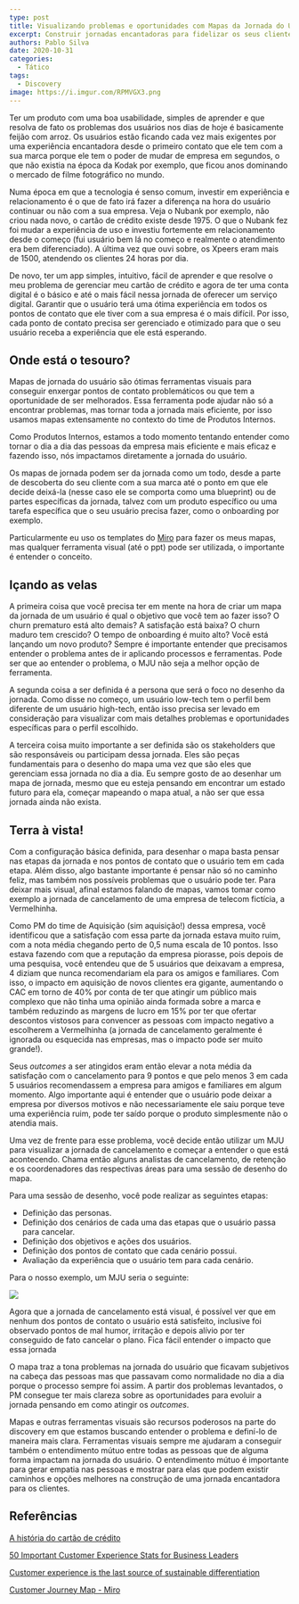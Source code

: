 ```yaml
---
type: post
title: Visualizando problemas e oportunidades com Mapas da Jornada do Usuário
excerpt: Construir jornadas encantadoras para fidelizar os seus clientes
authors: Pablo Silva
date: 2020-10-31
categories: 
  - Tático
tags: 
  - Discovery
image: https://i.imgur.com/RPMVGX3.png
---
```


Ter um produto com uma boa usabilidade, simples de aprender e que resolva de fato os problemas dos usuários nos dias de hoje é basicamente feijão com arroz. Os usuários estão ficando cada vez mais exigentes por uma experiência encantadora desde o primeiro contato que ele tem com a sua marca porque ele tem o poder de mudar de empresa em segundos, o que não existia na época da Kodak por exemplo, que ficou anos dominando o mercado de filme fotográfico no mundo. 

Numa época em que a tecnologia é senso comum, investir em experiência e relacionamento é o que de fato irá fazer a diferença na hora do usuário continuar ou não com a sua empresa. Veja o Nubank por exemplo, não criou nada novo, o cartão de crédito existe desde 1975. O que o Nubank fez foi mudar a experiência de uso e investiu fortemente em relacionamento desde o começo (fui usuário bem lá no começo e realmente o atendimento era bem diferenciado). A última vez que ouvi sobre, os Xpeers eram mais de 1500, atendendo os clientes 24 horas por dia.

De novo, ter um app simples, intuitivo, fácil de aprender e que resolve o meu problema de gerenciar meu cartão de crédito e agora de ter uma conta digital é o básico e até o mais fácil nessa jornada de oferecer um serviço digital. Garantir que o usuário terá uma ótima experiência em todos os pontos de contato que ele tiver com a sua empresa é o mais difícil. Por isso, cada ponto de contato precisa ser gerenciado e otimizado para que o seu usuário receba a experiência que ele está esperando. 


## Onde está o tesouro?

Mapas de jornada do usuário são ótimas ferramentas visuais para
conseguir enxergar pontos de contato problemáticos ou que tem a
oportunidade de ser melhorados. Essa ferramenta pode ajudar não só a
encontrar problemas, mas tornar toda a jornada mais eficiente, por isso
usamos mapas extensamente no contexto do time de Produtos Internos.

Como Produtos Internos, estamos a todo momento tentando entender como
tornar o dia a dia das pessoas da empresa mais eficiente e mais eficaz e
fazendo isso, nós impactamos diretamente a jornada do usuário.

Os mapas de jornada podem ser da jornada como um todo, desde a parte de
descoberta do seu cliente com a sua marca até o ponto em que ele decide
deixá-la (nesse caso ele se comporta como uma blueprint) ou de partes
específicas da jornada, talvez com um produto específico ou uma tarefa
específica que o seu usuário precisa fazer, como o onboarding por
exemplo.

Particularmente eu uso os templates do
[Miro](https://miro.com/app/board/o9J_kiTZyD4=/) para fazer os meus
mapas, mas qualquer ferramenta visual (até o ppt) pode ser utilizada, o
importante é entender o conceito.

## Içando as velas

A primeira coisa que você precisa ter em mente na hora de criar um mapa
da jornada de um usuário é qual o objetivo que você tem ao fazer isso? O
churn prematuro está alto demais? A satisfação está baixa? O churn
maduro tem crescido? O tempo de onboarding é muito alto? Você está
lançando um novo produto? Sempre é importante entender que precisamos
entender o problema antes de ir aplicando processos e ferramentas. Pode
ser que ao entender o problema, o MJU não seja a melhor opção de
ferramenta.

A segunda coisa a ser definida é a persona que será o foco no desenho da
jornada. Como disse no começo, um usuário low-tech tem o perfil bem
diferente de um usuário high-tech, então isso precisa ser levado em
consideração para visualizar com mais detalhes problemas e oportunidades
específicas para o perfil escolhido.

A terceira coisa muito importante a ser definida são os stakeholders que
são responsáveis ou participam dessa jornada. Eles são peças
fundamentais para o desenho do mapa uma vez que são eles que gerenciam
essa jornada no dia a dia. Eu sempre gosto de ao desenhar um mapa de
jornada, mesmo que eu esteja pensando em encontrar um estado futuro para
ela, começar mapeando o mapa atual, a não ser que essa jornada ainda não
exista.

## Terra à vista!

Com a configuração básica definida, para desenhar o mapa basta pensar
nas etapas da jornada e nos pontos de contato que o usuário tem em cada
etapa. Além disso, algo bastante importante é pensar não só no caminho
feliz, mas também nos possíveis problemas que o usuário pode ter. Para
deixar mais visual, afinal estamos falando de mapas, vamos tomar como
exemplo a jornada de cancelamento de uma empresa de telecom fictícia, a
Vermelhinha. 

Como PM do time de Aquisição (sim aquisição!) dessa empresa, você
identificou que a satisfação com essa parte da jornada estava muito
ruim, com a nota média chegando perto de 0,5 numa escala de 10 pontos.
Isso estava fazendo com que a reputação da empresa piorasse, pois depois
de uma pesquisa, você entendeu que de 5 usuários que deixavam a empresa,
4 diziam que nunca recomendariam ela para os amigos e familiares. Com
isso, o impacto em aquisição de novos clientes era gigante, aumentando o
CAC em torno de 40% por conta de ter que atingir um público mais
complexo que não tinha uma opinião ainda formada sobre a marca e também
reduzindo as margens de lucro em 15% por ter que ofertar descontos
vistosos para convencer as pessoas com impacto negativo a escolherem a
Vermelhinha (a jornada de cancelamento geralmente é ignorada ou
esquecida nas empresas, mas o impacto pode ser muito grande!).

Seus *outcomes* a ser atingidos eram então elevar a nota média da
satisfação com o cancelamento para 9 pontos e que pelo menos 3 em cada 5
usuários recomendassem a empresa para amigos e familiares em algum
momento. Algo importante aqui é entender que o usuário pode deixar a
empresa por diversos motivos e não necessariamente ele saiu porque teve
uma experiência ruim, pode ter saído porque o produto simplesmente não o
atendia mais.

Uma vez de frente para esse problema, você decide então utilizar um MJU
para visualizar a jornada de cancelamento e começar a entender o que
está acontecendo. Chama então alguns analistas de cancelamento, de
retenção e os coordenadores das respectivas áreas para uma sessão de
desenho do mapa.

Para uma sessão de desenho, você pode realizar as seguintes etapas:

- Definição das personas.
- Definição dos cenários de cada uma das etapas que o usuário passa para cancelar.
- Definição dos objetivos e ações dos usuários.
- Definição dos pontos de contato que cada cenário possui.
- Avaliação da experiência que o usuário tem para cada cenário.

Para o nosso exemplo, um MJU seria o seguinte:

[![](https://bucketeer-e05bbc84-baa3-437e-9518-adb32be77984.s3.amazonaws.com/public/images/b4575f3c-26f4-4c9d-9ed1-e11ecd675603_800x625.jpeg)](https://cdn.substack.com/image/fetch/f_auto,q_auto:good,fl_progressive:steep/https%3A%2F%2Fbucketeer-e05bbc84-baa3-437e-9518-adb32be77984.s3.amazonaws.com%2Fpublic%2Fimages%2Fb4575f3c-26f4-4c9d-9ed1-e11ecd675603_800x625.jpeg)

Agora que a jornada de cancelamento está visual, é possível ver que em
nenhum dos pontos de contato o usuário está satisfeito, inclusive foi
observado pontos de mal humor, irritação e depois alívio por ter
conseguido de fato cancelar o plano. Fica fácil entender o impacto que
essa jornada 

O mapa traz a tona problemas na jornada do usuário que ficavam
subjetivos na cabeça das pessoas mas que passavam como normalidade no
dia a dia porque o processo sempre foi assim. A partir dos problemas
levantados, o PM consegue ter mais clareza sobre as oportunidades para
evoluir a jornada pensando em como atingir os *outcomes*.

Mapas e outras ferramentas visuais são recursos poderosos na parte do
discovery em que estamos buscando entender o problema e definí-lo de
maneira mais clara. Ferramentas visuais sempre me ajudaram a conseguir
também o entendimento mútuo entre todas as pessoas que de alguma forma
impactam na jornada do usuário. O entendimento mútuo é importante para
gerar empatia nas pessoas e mostrar para elas que podem existir caminhos
e opções melhores na construção de uma jornada encantadora para os
clientes.

## Referências

[A história do cartão de crédito](https://pt.wikipedia.org/wiki/Cart%C3%A3o_de_cr%C3%A9dito#:~:text=Em%201975%2C%20a%20Diners%20lan%C3%A7ou,Club%20da%20Continental%20Insurance%20Corporation)

[50 Important Customer Experience Stats for Business Leaders](https://www.huffpost.com/entry/50-important-customer-exp_b_8295772)

[Customer experience is the last source of sustainable differentiation](https://www.huffpost.com/entry/50-important-customer-exp_b_8295772)

[Customer Journey Map - Miro](https://miro.com/guides/customer-journey-mapping/how-to-customer-journey-map)
